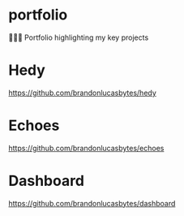 # portfolio
👨🏻‍💻 Portfolio highlighting my key projects

# Hedy
https://github.com/brandonlucasbytes/hedy

# Echoes
https://github.com/brandonlucasbytes/echoes

# Dashboard
https://github.com/brandonlucasbytes/dashboard

